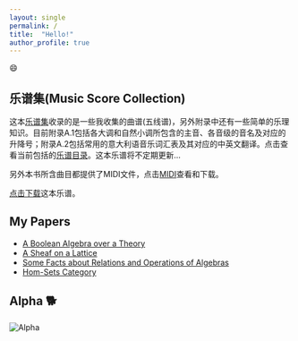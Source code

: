 ```yaml
---
layout: single
permalink: /
title:  "Hello!"
author_profile: true
---
```


:smile:

## 乐谱集(Music Score Collection)

这本[乐谱集][ms]收录的是一些我收集的曲谱(五线谱)，另外附录中还有一些简单的乐理知识。目前附录A.1包括各大调和自然小调所包含的主音、各音级的音名及对应的升降号；附录A.2包括常用的意大利语音乐词汇表及其对应的中英文翻译。点击查看当前包括的[乐谱目录][mcontent]。这本乐谱将不定期更新...

另外本书所含曲目都提供了MIDI文件，点击[MIDI][midi]查看和下载。

[点击下载][dl]这本乐谱。


## My Papers

- [A Boolean Algebra over a Theory][bat]  
- [A Sheaf on a Lattice][sol]  
- [Some Facts about Relations and Operations of Algebras][fro]    
- [Hom-Sets Category][hsc]    

## Alpha :dog2:
![Alpha](/assets/images/alpha.jpeg "Alpha")

[ms]:   https://github.com/shuhenglee/score_set
[midi]:   https://github.com/shuhenglee/score_set/tree/main/midi
[mcontent]: https://github.com/shuhenglee/score_set/blob/main/README.md
[dl]:   https://raw.githubusercontent.com/shuhenglee/score_set/main/score_set.pdf
[bat]:  https://www.vixra.org/abs/2303.0082
[sol]:  https://www.vixra.org/abs/2208.0158
[fro]:  https://www.vixra.org/abs/2206.0105
[hsc]:  https://www.vixra.org/abs/2205.0134
